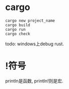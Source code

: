 # cargo

```shell
cargo new project_name
cargo build
cargo run
cargo check
```

todo: windows上debug rust. 

# !符号
println是函数, println!则是宏.
